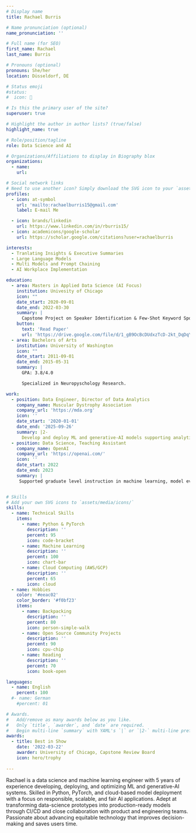 ```yaml
---
# Display name
title: Rachael Burris

# Name pronunciation (optional)
name_pronunciation: ''

# Full name (for SEO)
first_name: Rachael
last_name: Burris

# Pronouns (optional)
pronouns: She/her
location: Düsseldorf, DE

# Status emoji
#status:
#  icon: 🚀

# Is this the primary user of the site?
superuser: true

# Highlight the author in author lists? (true/false)
highlight_name: true

# Role/position/tagline
role: Data Science and AI

# Organizations/Affiliations to display in Biography blox
organizations:
  - name: 
    url: 

# Social network links
# Need to use another icon? Simply download the SVG icon to your `assets/media/icons/` folder.
profiles:
  - icon: at-symbol
    url: 'mailto:rachaelburris15@gmail.com'
    label: E-mail Me

  - icon: brands/linkedin
    url: https://www.linkedin.com/in/rburris15/
  - icon: academicons/google-scholar
    url: https://scholar.google.com/citations?user=rachaelburris

interests:
  - Tranlating Insights & Executive Summaries
  - Large Language Models
  - Multi Models and Prompt Chaining
  - AI Workplace Implementation

education:
  - area: Masters in Applied Data Science (AI Focus)
    institution: Univesity of Chicago
    icon: ""
    date_start: 2020-09-01
    date_end: 2022-03-30
    summary: |
      Capstone Project on Speaker Identification & Few-Shot Keyword Spotting for Edge Devices. Supervised by Dr Utku Pamukz. _Awarded Best in Show_
    button:
      text: 'Read Paper'
      url: 'https://drive.google.com/file/d/1_gB9OcBcDUdxzTcD-2kt_DqDqYEdSQ2n/view?usp=sharing)'
  - area: Bachelors of Arts
    institution: University of Washington
    icon: ""
    date_start: 2011-09-01
    date_end: 2015-05-31
    summary: |
      GPA: 3.8/4.0

      Specialized in Neuropyschology Research.

work:
  - position: Data Engineer, Director of Data Analytics
    company_name: Muscular Dystrophy Association
    company_url: 'https://mda.org'
    icon: ''
    date_start: '2020-01-01'
    date_end: '2025-09-26'
    summary: |2-
      Develop and deploy ML and generative-AI models supporting analytics and research applications across business domains.
  - position: Data Science, Teaching Assistant
    company_name: OpenAI
    company_url: 'https://openai.com/'
    icon: ''
    date_start: 2022
    date_end: 2023
    summary: |
     Supported graduate level instruction in machine learning, model evaluation, and deep learning workflows using PyTorch and GCP. Mentored students on ML lifecycle best practices, reproducibility, and communicating technical results effectively.


# Skills
# Add your own SVG icons to `assets/media/icons/`
skills:
  - name: Technical Skills
    items:
      - name: Python & PyTorch
        description: ''
        percent: 95
        icon: code-bracket
      - name: Machine Learning
        description: ''
        percent: 100
        icon: chart-bar
      - name: Cloud Computing (AWS/GCP)
        description: ''
        percent: 65
        icon: cloud
  - name: Hobbies
    color: '#eeac02'
    color_border: '#f0bf23'
    items:
      - name: Backpacking
        description: ''
        percent: 80
        icon: person-simple-walk
      - name: Open Source Community Projects
        description: ''
        percent: 90
        icon: cpu-chip
      - name: Reading
        description: ''
        percent: 70
        icon: book-open

languages:
  - name: English
    percent: 100
  #- name: German
    #percent: 01

# Awards.
#   Add/remove as many awards below as you like.
#   Only `title`, `awarder`, and `date` are required.
#   Begin multi-line `summary` with YAML's `|` or `|2-` multi-line prefix and indent 2 spaces below.
awards:
  - title: Best in Show
    date: '2022-03-22'
    awarder: University of Chicago, Capstone Review Board
    icon: hero/trophy
    
---
```


Rachael is a data science and machine learning engineer with 5 years of experience developing, deploying, and optimizing ML and generative-AI systems. Skilled in Python, PyTorch, and cloud-based model deployment with a focus on responsible, scalable, and fair AI applications. Adept at transforming data-science prototypes into production-ready models through CI/CD and close collaboration with product and engineering teams. Passionate about advancing equitable technology that improves decision-making and saves users time.
